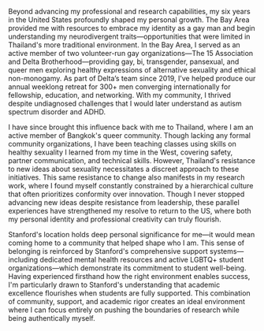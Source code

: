 Beyond advancing my professional and research capabilities, my six years in the United States profoundly shaped my personal growth. The Bay Area provided me with resources to embrace my identity as a gay man and begin understanding my neurodivergent traits—opportunities that were limited in Thailand's more traditional environment. In the Bay Area, I served as an active member of two volunteer-run gay organizations—The 15 Association and Delta Brotherhood—providing gay, bi, transgender, pansexual, and queer men exploring healthy expressions of alternative sexuality and ethical non-monogamy. As part of Delta’s team since 2019, I’ve helped produce our annual weeklong retreat for 300+ men converging internationally for fellowship, education, and networking. With my community, I thrived despite undiagnosed challenges that I would later understand as autism spectrum disorder and ADHD.

I have since brought this influence back with me to Thailand, where I am an active member of Bangkok's queer community. Though lacking any formal community organizations, I have been teaching classes using skills on healthy sexuality I learned from my time in the West, covering safety, partner communication, and technical skills. However, Thailand's resistance to new ideas about sexuality necessitates a discreet approach to these initiatives. This same resistance to change also manifests in my research work, where I found myself constantly constrained by a hierarchical culture that often prioritizes conformity over innovation. Though I never stopped advancing new ideas despite resistance from leadership, these parallel experiences have strengthened my resolve to return to the US, where both my personal identity and professional creativity can truly flourish.

Stanford's location holds deep personal significance for me—it would mean coming home to a community that helped shape who I am. This sense of belonging is reinforced by Stanford's comprehensive support systems—including dedicated mental health resources and active LGBTQ+ student organizations—which demonstrate its commitment to student well-being. Having experienced firsthand how the right environment enables success, I'm particularly drawn to Stanford's understanding that academic excellence flourishes when students are fully supported. This combination of community, support, and academic rigor creates an ideal environment where I can focus entirely on pushing the boundaries of research while being authentically myself.
